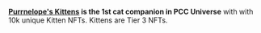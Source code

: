 **[Purrnelope's Kittens](./kittens/index.md) is the 1st cat companion in PCC Universe** with with 10k unique Kitten NFTs. Kittens are Tier 3 NFTs.
